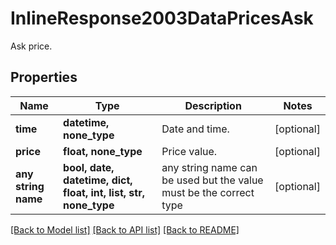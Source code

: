 # InlineResponse2003DataPricesAsk

Ask price.

## Properties
Name | Type | Description | Notes
------------ | ------------- | ------------- | -------------
**time** | **datetime, none_type** | Date and time. | [optional] 
**price** | **float, none_type** | Price value. | [optional] 
**any string name** | **bool, date, datetime, dict, float, int, list, str, none_type** | any string name can be used but the value must be the correct type | [optional]

[[Back to Model list]](../README.md#documentation-for-models) [[Back to API list]](../README.md#documentation-for-api-endpoints) [[Back to README]](../README.md)


